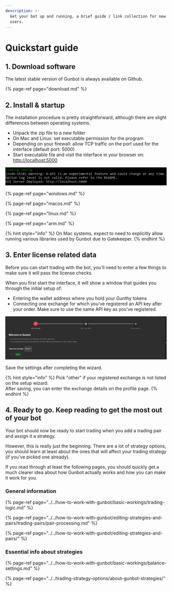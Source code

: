 ```yaml
---
description: >-
  Get your bot up and running, a brief guide / link collection for new Gunbot
  users.
---
```


# Quickstart guide

## 1. Download software

The latest stable version of Gunbot is always available on Github. 

{% page-ref page="download.md" %}

## 2. Install & startup

The installation procedure is pretty straightforward, although there are slight differences between operating systems. 

* Unpack the zip file to a new folder
* On Mac and Linux: set executable permission for the program
* Depending on your firewall: allow TCP traffic on the port used for the interface \(default port: 5000\)
* Start executable file and visit the interface in your browser on: [http://localhost:5000](http://localhost:5000)

![If you see this after starting the bot, all is good and you can open the interface in your browser](../../.gitbook/assets/image%20%2860%29.png)

{% page-ref page="windows.md" %}

{% page-ref page="macos.md" %}

{% page-ref page="linux.md" %}

{% page-ref page="arm.md" %}

{% hint style="info" %}
On Mac systems, expect to need to explicitly allow running various libraries used by Gunbot due to Gatekeeper.
{% endhint %}

## 3. Enter license related data

Before you can start trading with the bot, you'll need to enter a few things to make sure it will pass the license checks.

When you first start the interface, it will show a window that guides you through the initial setup of:

* Entering the wallet address where you hold your Gunthy tokens
* Connecting one exchange for which you've registered an API key after your order. Make sure to use the same API key as you've registered.

![](../../.gitbook/assets/image%20%2863%29.png)

Save the settings after completing the wizard.

{% hint style="info" %}
Pick "other" if your registered exchange is not listed on the setup wizard.   
After saving, you can enter the exchange details on the profile page.
{% endhint %}

## 4. Ready to go. Keep reading to get the most out of your bot

Your bot should now be ready to start trading when you add a trading pair and assign it a strategy.

However, this is really just the beginning. There are a lot of strategy options, you should learn at least about the ones that will affect your trading strategy \(if you've picked one already\).

If you read through at least the following pages, you should quickly get a much clearer idea about how Gunbot actually works and how you can make it work for you.

### General information

{% page-ref page="../../how-to-work-with-gunbot/basic-workings/trading-logic.md" %}

{% page-ref page="../../how-to-work-with-gunbot/editing-strategies-and-pairs/trading-pairs/pair-processing.md" %}

{% page-ref page="../../how-to-work-with-gunbot/editing-strategies-and-pairs/" %}

### Essential info about strategies

{% page-ref page="../../how-to-work-with-gunbot/basic-workings/balance-settings.md" %}

{% page-ref page="../../trading-strategy-options/about-gunbot-strategies/" %}



